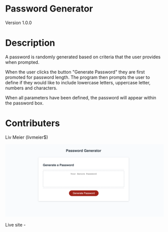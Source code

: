 # Password Generator 
Version 1.0.0

# Description
A password is randomly generated based on criteria that the user provides when prompted.

When the user clicks the button "Generate Password" they are first promoted for password length. The program then prompts the user to define if they would like to include lowercase letters, uppercase letter, numbers and characters.

When all parameters have been defined, the password will appear within the password box.

# Contributers
Liv Meier (livmeier$)

![screenshot](./Develop/assets/Screen%20Shot%202022-05-26%20at%209.10.11%20PM.png)

Live site - 
